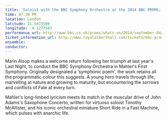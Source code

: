 ```yaml
---
title: 'Soloist with the BBC Symphony Orchestra at the 2014 BBC PROMS; John Adams' Saxophone Concerto'
time: 07:30 PM
location: London
latitude: 51.5073509
longitude: -0.1277583
performance_url: http://www.bbc.co.uk/proms/whats-on/2014/september-04/15098
ticket_information_url: http://www.royalalberthall.com/tickets/bbc-proms/prom63/default.aspx
ensemble: 
conductor: 
---
```

Marin Alsop makes a welcome return following her triumph at last year's Last Night, to conduct the BBC Symphony Orchestra in Mahler's First Symphony. Originally designated a &#8216;symphonic poem', the work retains all the programmatic colour this suggests. A young hero travels through life, marvelling at nature and growing to maturity, but encountering the sorrows and conflicts of Fate at every turn.

Mahler's long-limbed lyricism meets its match in the muscular drive of John Adams's Saxophone Concerto, written for virtuoso soloist Timothy McAllister, and his iconic orchestral miniature Short Ride in a Fast Machine, which pulses with anarchic life.
